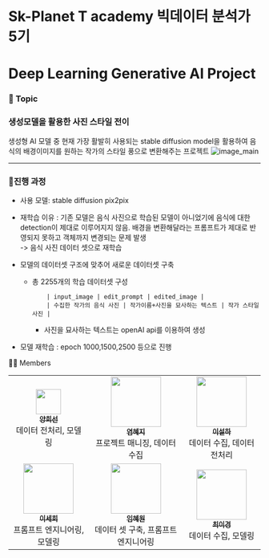 # Sk-Planet T academy 빅데이터 분석가 5기
# Deep Learning Generative AI Project


<h3>📌 Topic</h3>
<h3>생성모델을 활용한 사진 스타일 전이</h3>
생성형 AI 모델 중 현재 가장 활발히 사용되는 stable diffusion model을 활용하여 음식의 배경이미지를 원하는 작가의 스타일 풍으로 변환해주는 프로젝트

<img alt="image_main" src="https://github.com/2-sehee/ASAC_5th_DL_Project/assets/174074112/0287511b-e0b5-4a45-bac4-726d2647fc5e"/>

--------------------------------------
### 📌진행 과정
- 사용 모델: stable diffusion pix2pix
- 재학습 이유 : 기존 모델은 음식 사진으로 학습된 모델이 아니었기에 음식에 대한 detection이 제대로 이루어지지 않음. 배경을 변환해달라는 프롬프트가 제대로 반영되지 못하고 객체까지 변경되는 문제 발생
    <br>-> 음식 사진 데이터 셋으로 재학습 
  
- 모델의 데이터셋 구조에 맞추어 새로운 데이터셋 구축 
  - 총 2255개의 학습 데이터셋 구성
            
            | input_image | edit_prompt | edited_image |
            | 수집한 작가의 음식 사진 | 작가이름+사진을 묘사하는 텍스트 | 작가 스타일 사진 |

    * 사진을 묘사하는 텍스트는 openAI api를 이용하여 생성 
- 모델 재학습 : epoch 1000,1500,2500 등으로 진행


🙋🏻 Members
<table>
  <tbody>
    <tr>
      <td align="center"><a href="https://github.com/heesunTUKorea"><img src="https://avatars.githubusercontent.com/u/101851478?v=4" width="50px;" alt=""/><br /><sub><b>양희선</b></sub></a><br />데이터 전처리, 모델링</td>
      <td align="center"><a href="https://github.com/yeomsta"><img src="" width="100px;" alt=""/><br /><sub><b>염혜지</b></sub></a><br />프로젝트 매니징, 데이터 수집</td>
      <td align="center"><a href="https://github.com/seolhada"><img src="" width="100px;" alt=""/><br /><sub><b>이설하</b></sub></a><br />데이터 수집, 데이터 전처리</td>
      <tr/>
      <td align="center"><a href="https://github.com/2-sehee"><img src="" width="100px;" alt=""/><br /><sub><b>이세희</b></sub></a><br />프롬프트 엔지니어링, 모델링</td>
      <td align="center"><a href="https://github.com/oh-bom"><img src="" width="100px;" alt=""/><br /><sub><b>임혜원</b></sub></a><br />데이터 셋 구축, 프롬프트 엔지니어링</td>
      <td align="center"><a href="https://github.com/LeekyeongChoi"><img src="" width="100px;" alt=""/><br /><sub><b>최이경</b></sub></a><br />데이터 수집, 모델링</td>
    </tr>
  </tbody>
</table>
